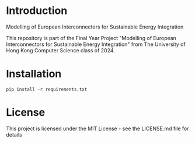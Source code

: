 # Introduction

Modelling of European Interconnectors for Sustainable Energy Integration

This repository is part of the Final Year Project "Modelling of European Interconnectors for Sustainable Energy Integration" from The University of Hong Kong Computer Science class of 2024.

# Installation

```
pip install -r requirements.txt
```

# License

This project is licensed under the MIT License - see the LICENSE.md file for details
